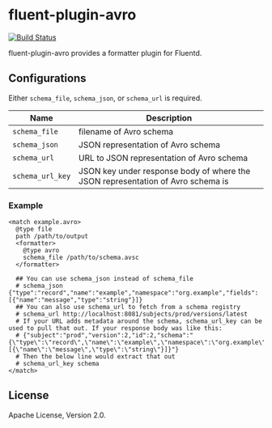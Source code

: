 # fluent-plugin-avro

[![Build Status](https://travis-ci.org/takebayashi/fluent-plugin-avro.svg)](https://travis-ci.org/takebayashi/fluent-plugin-avro)

fluent-plugin-avro provides a formatter plugin for Fluentd.

## Configurations

Either `schema_file`, `schema_json`, or `schema_url` is required.

| Name | Description |
| ---- | ----------- |
| `schema_file` | filename of Avro schema |
| `schema_json` | JSON representation of Avro schema |
| `schema_url`  | URL to JSON representation of Avro schema |
| `schema_url_key`  | JSON key under response body of where the JSON representation of Avro schema is |

### Example

```
<match example.avro>
  @type file
  path /path/to/output
  <formatter>
    @type avro
    schema_file /path/to/schema.avsc
  </formatter>

  ## You can use schema_json instead of schema_file
  # schema_json {"type":"record","name":"example","namespace":"org.example","fields":[{"name":"message","type":"string"}]}
  ## You can also use schema_url to fetch from a schema registry
  # schema_url http://localhost:8081/subjects/prod/versions/latest
  # If your URL adds metadata around the schema, schema_url_key can be used to pull that out. If your response body was like this:
  # {"subject":"prod","version":2,"id":2,"schema":"{\"type\":\"record\",\"name\":\"example\",\"namespace\":\"org.example\",\"fields\":[{\"name\":\"message\",\"type\":\"string\"}]}"}
  # Then the below line would extract that out
  # schema_url_key schema
</match>
```

## License

Apache License, Version 2.0.
